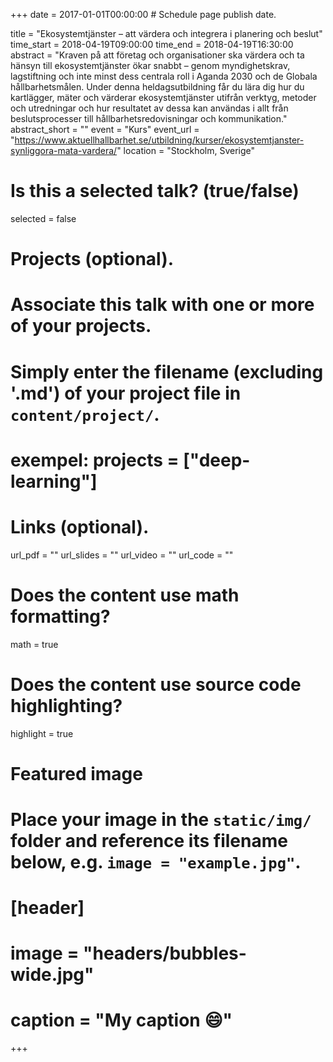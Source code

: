 +++
date = 2017-01-01T00:00:00  # Schedule page publish date.

title = "Ekosystemtjänster – att värdera och integrera i planering och beslut"
time_start = 2018-04-19T09:00:00
time_end = 2018-04-19T16:30:00
abstract = "Kraven på att företag och organisationer ska värdera och ta hänsyn till ekosystemtjänster ökar snabbt – genom myndighetskrav, lagstiftning och inte minst dess centrala roll i Aganda 2030 och de Globala hållbarhetsmålen. Under denna heldagsutbildning får du lära dig hur du kartlägger, mäter och värderar ekosystemtjänster utifrån verktyg, metoder och utredningar och hur resultatet av dessa kan användas i allt från beslutsprocesser till hållbarhetsredovisningar och kommunikation."
abstract_short = ""
event = "Kurs"
event_url = "https://www.aktuellhallbarhet.se/utbildning/kurser/ekosystemtjanster-synliggora-mata-vardera/"
location = "Stockholm, Sverige"

# Is this a selected talk? (true/false)
selected = false

# Projects (optional).
#   Associate this talk with one or more of your projects.
#   Simply enter the filename (excluding '.md') of your project file in `content/project/`.
# exempel:  projects = ["deep-learning"]

# Links (optional).
url_pdf = ""
url_slides = ""
url_video = ""
url_code = ""

# Does the content use math formatting?
math = true

# Does the content use source code highlighting?
highlight = true

# Featured image
# Place your image in the `static/img/` folder and reference its filename below, e.g. `image = "example.jpg"`.
# [header]
# image = "headers/bubbles-wide.jpg"
# caption = "My caption :smile:"

+++
